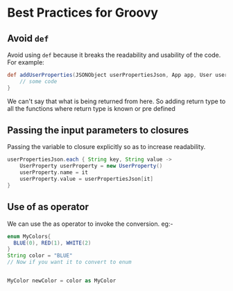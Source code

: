 # Best Practices for Groovy

## Avoid `def`

Avoid using `def` because it breaks the readability and usability of the code. For example: 

```groovy
def addUserProperties(JSONObject userPropertiesJson, App app, User user) {
    // some code
}
```

We can't say that what is being returned from here.
So adding return type to all the functions where return type is known or pre defined

## Passing the input parameters to closures

Passing the variable to closure explicitly so as to increase readability.

```groovy
userPropertiesJson.each { String key, String value -> 
    UserProperty userProperty = new UserProperty()
    userProperty.name = it
    userProperty.value = userPropertiesJson[it]
}
```

## Use of as operator

We can use the as operator to invoke the conversion.
eg:- 

```groovy
enum MyColors{
  BLUE(0), RED(1), WHITE(2)
}
String color = "BLUE"
// Now if you want it to convert to enum 


MyColor newColor = color as MyColor
```

